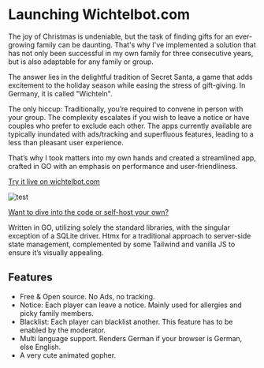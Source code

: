 # Launching Wichtelbot.com

The joy of Christmas is undeniable, but the task of finding gifts for an ever-growing family can be daunting. That's why I've implemented a solution that has not only been successful in my own family for three consecutive years, but is also adaptable for any family or group.

The answer lies in the delightful tradition of Secret Santa, a game that adds excitement to the holiday season while easing the stress of gift-giving. In Germany, it is called "Wichteln".

The only hiccup: Traditionally, you’re required to convene in person with your group. The complexity escalates if you wish to leave a notice or have couples who prefer to exclude each other. The apps currently available are typically inundated with ads/tracking and superfluous features, leading to a less than pleasant user experience.

That’s why I took matters into my own hands and created a streamlined app, crafted in GO with an emphasis on performance and user-friendliness.

[Try it live on wichtelbot.com](https://www.wichtelbot.com)

![test](/media/wichtelbot-launch/wichtelbot.jpeg)

[Want to dive into the code or self-host your own?](https://github.com/Lommix/WichtelBotTheSequel)

Written in GO, utilizing solely the standard libraries, with the singular exception of a SQLite driver. Htmx for a traditional approach to server-side state management, complemented by some Tailwind and vanilla JS to ensure it’s visually appealing.

## Features

- Free & Open source. No Ads, no tracking.
- Notice: Each player can leave a notice. Mainly used for allergies and picky family members.
- Blacklist: Each player can blacklist another. This feature has to be enabled by the moderator.
- Multi language support. Renders German if your browser is German, else English.
- A very cute animated gopher.
